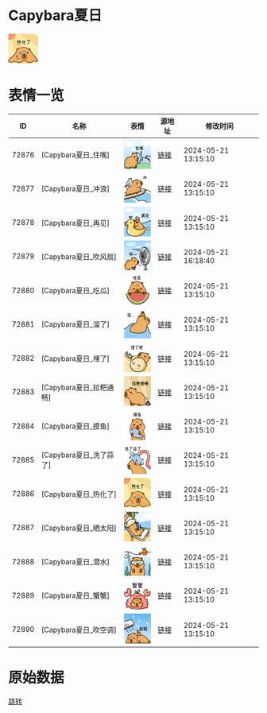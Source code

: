 # Capybara夏日

<img src="./cover.png" height="60" alt="cover" />

# 表情一览

|ID|名称|表情|源地址|修改时间|
|----|----|----|----|----|
|72876|[Capybara夏日_住嘴]|<img src="./pic/072876_%5BCapybara夏日_住嘴%5D.png" height="60" alt="住嘴"/>|[链接](https://i0.hdslb.com/bfs/garb/071cac7236fa6e9efc54aca270d2ba43a1e50ba6.png)|2024-05-21 13:15:10|
|72877|[Capybara夏日_冲浪]|<img src="./pic/072877_%5BCapybara夏日_冲浪%5D.png" height="60" alt="冲浪"/>|[链接](https://i0.hdslb.com/bfs/garb/8f6f9eaf1eea6850df09d6188d1a1ec16f7a0174.png)|2024-05-21 13:15:10|
|72878|[Capybara夏日_再见]|<img src="./pic/072878_%5BCapybara夏日_再见%5D.png" height="60" alt="再见"/>|[链接](https://i0.hdslb.com/bfs/garb/73f2ad7af6c8ca93e0d34426bfc00fe38e34eb44.png)|2024-05-21 13:15:10|
|72879|[Capybara夏日_吹风扇]|<img src="./pic/072879_%5BCapybara夏日_吹风扇%5D.png" height="60" alt="吹风扇"/>|[链接](https://i0.hdslb.com/bfs/garb/9ee78d0d003a6174263956f332f11a30ca4543cd.png)|2024-05-21 16:18:40|
|72880|[Capybara夏日_吃瓜]|<img src="./pic/072880_%5BCapybara夏日_吃瓜%5D.png" height="60" alt="吃瓜"/>|[链接](https://i0.hdslb.com/bfs/garb/0691f6b4b44e31c4c4f9f3877e62aec058bcbf7a.png)|2024-05-21 13:15:10|
|72881|[Capybara夏日_溜了]|<img src="./pic/072881_%5BCapybara夏日_溜了%5D.png" height="60" alt="溜了"/>|[链接](https://i0.hdslb.com/bfs/garb/4b6901572e5e000ca5f751c11667177fd597f99f.png)|2024-05-21 13:15:10|
|72882|[Capybara夏日_埋了]|<img src="./pic/072882_%5BCapybara夏日_埋了%5D.png" height="60" alt="埋了"/>|[链接](https://i0.hdslb.com/bfs/garb/ca5a7c5f6d696d79c47e5d2fe27dbc4b1be2ca43.png)|2024-05-21 13:15:10|
|72883|[Capybara夏日_拉粑通畅]|<img src="./pic/072883_%5BCapybara夏日_拉粑通畅%5D.png" height="60" alt="拉粑通畅"/>|[链接](https://i0.hdslb.com/bfs/garb/61ce2a5b8995b3c9328d9a4d0a13a16dc7702e61.png)|2024-05-21 13:15:10|
|72884|[Capybara夏日_摸鱼]|<img src="./pic/072884_%5BCapybara夏日_摸鱼%5D.png" height="60" alt="摸鱼"/>|[链接](https://i0.hdslb.com/bfs/garb/b73e780d22948a8e2e22d53eaa6c8d490bebdcba.png)|2024-05-21 13:15:10|
|72885|[Capybara夏日_洗了蒜了]|<img src="./pic/072885_%5BCapybara夏日_洗了蒜了%5D.png" height="60" alt="洗了蒜了"/>|[链接](https://i0.hdslb.com/bfs/garb/7d52175bda232b364509b612a93542974b42537f.png)|2024-05-21 13:15:10|
|72886|[Capybara夏日_热化了]|<img src="./pic/072886_%5BCapybara夏日_热化了%5D.png" height="60" alt="热化了"/>|[链接](https://i0.hdslb.com/bfs/garb/030375e10c9feb5a510c519925f7ad8c9d660488.png)|2024-05-21 13:15:10|
|72887|[Capybara夏日_晒太阳]|<img src="./pic/072887_%5BCapybara夏日_晒太阳%5D.png" height="60" alt="晒太阳"/>|[链接](https://i0.hdslb.com/bfs/garb/9cf1b89bb107ffd23f2b3d4635e3838d258d0c89.png)|2024-05-21 13:15:10|
|72888|[Capybara夏日_潜水]|<img src="./pic/072888_%5BCapybara夏日_潜水%5D.png" height="60" alt="潜水"/>|[链接](https://i0.hdslb.com/bfs/garb/77c02efeb38bcb4d42192d0204b98eb6ad0a29fb.png)|2024-05-21 13:15:10|
|72889|[Capybara夏日_蟹蟹]|<img src="./pic/072889_%5BCapybara夏日_蟹蟹%5D.png" height="60" alt="蟹蟹"/>|[链接](https://i0.hdslb.com/bfs/garb/39fb057e0bd4d7b1d6077fa625c442a2ab636b00.png)|2024-05-21 13:15:10|
|72890|[Capybara夏日_吹空调]|<img src="./pic/072890_%5BCapybara夏日_吹空调%5D.png" height="60" alt="吹空调"/>|[链接](https://i0.hdslb.com/bfs/garb/80529f06534deb5d87ca5a8aca167f28c51f41d7.png)|2024-05-21 13:15:10|

# 原始数据

[跳转](./raw.json)

